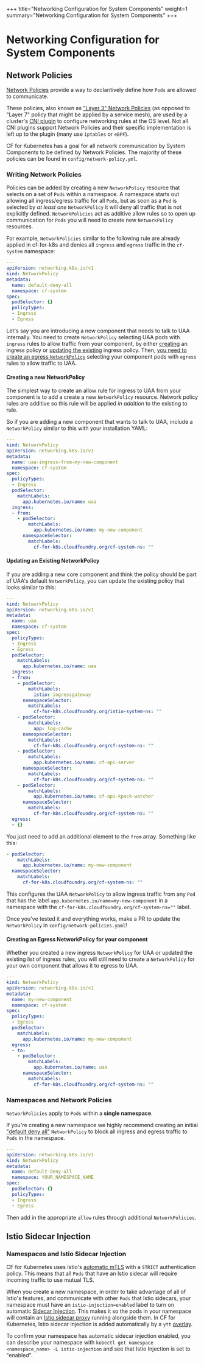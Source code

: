 +++
title="Networking Configuration for System Components"
weight=1
summary="Networking Configuration for System Components"
+++

# Networking Configuration for System Components

## Network Policies

[Network Policies](https://kubernetes.io/docs/concepts/services-networking/network-policies/) provide a way to declaritively define how `Pods` are allowed to communicate.

These policies, also known as ["Layer 3" Network Policies](https://en.wikipedia.org/wiki/OSI_model#Layer_3:_Network_Layer) (as opposed to "Layer 7" policy that might be applied by a service mesh), are used by a cluster's [CNI plugin](https://kubernetes.io/docs/concepts/extend-kubernetes/compute-storage-net/network-plugins/) to configure networking rules at the OS level. Not all CNI plugins support Network Policies and their specific implementation is left up to the plugin (many use `iptables` or `eBPF`).

CF for Kubernetes has a goal for all network communication by System Components to be defined by Network Policies. The majority of these policies can be found in `config/network-policy.yml`.

### Writing Network Policies

Policies can be added by creating a new `NetworkPolicy` resource that selects on a set of `Pods` within a namespace. A namespace starts out allowing all ingress/egress traffic for all `Pods`, but as soon as a `Pod` is selected by _at least one_ `NetworkPolicy` it will deny all traffic that is not explicitly defined. `NetworkPolicies` act as additive allow rules so to open up communication for `Pods` you will need to create new `NetworkPolicy` resources.

For example, `NetworkPolicies` similar to the following rule are already applied in cf-for-k8s and denies all `ingress` and `egress` traffic in the `cf-system` namespace:

```yaml
---
apiVersion: networking.k8s.io/v1
kind: NetworkPolicy
metadata:
  name: default-deny-all
  namespace: cf-system
spec:
  podSelector: {}
  policyTypes:
  - Ingress
  - Egress
```


Let's say you are introducing a new component that needs to talk to UAA internally. You need to create `NetworkPolicy` selecting UAA pods with `ingress` rules to allow traffic from your component, by either [creating]("#creating-a-new-networkpolicy") an ingress policy or [updating the existing]("#updating-an-existing-networkpolicy") ingress policy. Then, [you need to create an egress `NetworkPolicy`](#creating-an-egress-networkpolicy-for-your-component) selecting your component pods with `egress` rules to allow traffic to UAA.


#### Creating a new NetworkPolicy
The simplest way to create an allow rule for ingress to UAA from your component
is to add a create a new `NetworkPolicy` resource. Network policy rules are
additive so this rule will be applied _in addition_ to the existing to rule.

So if you are adding a new component that wants to talk to UAA, include a
`NetworkPolicy` similar to this with your installation YAML:

```yaml
---
kind: NetworkPolicy
apiVersion: networking.k8s.io/v1
metadata:
  name: uaa-ingress-from-my-new-component
  namespace: cf-system
spec:
  policyTypes:
  - Ingress
  podSelector:
    matchLabels:
      app.kubernetes.io/name: uaa
  ingress:
  - from:
    - podSelector:
        matchLabels:
          app.kubernetes.io/name: my-new-component
      namespaceSelector:
        matchLabels:
          cf-for-k8s.cloudfoundry.org/cf-system-ns: ""
```

#### Updating an Existing NetworkPolicy
If you are adding a new core component and think the policy should be part of UAA's default `NetworkPolicy`, you can update the existing policy that looks similar to this:

```yaml
---
kind: NetworkPolicy
apiVersion: networking.k8s.io/v1
metadata:
  name: uaa
  namespace: cf-system
spec:
  policyTypes:
  - Ingress
  - Egress
  podSelector:
    matchLabels:
      app.kubernetes.io/name: uaa
  ingress:
  - from:
    - podSelector:
        matchLabels:
          istio: ingressgateway
      namespaceSelector:
        matchLabels:
          cf-for-k8s.cloudfoundry.org/istio-system-ns: ""
    - podSelector:
        matchLabels:
          app: log-cache
      namespaceSelector:
        matchLabels:
          cf-for-k8s.cloudfoundry.org/cf-system-ns: ""
    - podSelector:
        matchLabels:
          app.kubernetes.io/name: cf-api-server
      namespaceSelector:
        matchLabels:
          cf-for-k8s.cloudfoundry.org/cf-system-ns: ""
    - podSelector:
        matchLabels:
          app.kubernetes.io/name: cf-api-kpack-watcher
      namespaceSelector:
        matchLabels:
          cf-for-k8s.cloudfoundry.org/cf-system-ns: ""
  egress:
  - {}
```

You just need to add an additional element to the `from` array. Something like this:

```yaml
- podSelector:
    matchLabels:
      app.kubernetes.io/name: my-new-component
  namespaceSelector:
    matchLabels:
      cf-for-k8s.cloudfoundry.org/cf-system-ns: ""
```

This configures the UAA `NetworkPolicy` to allow ingress traffic from any `Pod` that has the label `app.kubernetes.io/name=my-new-component` in a namespace with the `cf-for-k8s.cloudfoundry.org/cf-system-ns=""` label.

Once you've tested it and everything works, make a PR to update the `NetworkPolicy` in `config/network-policies.yaml`!

#### Creating an Egress NetworkPolicy for your component
Whether you created a new ingress `NetworkPolicy` for UAA or updated the
existing list of ingress rules, you will still need to create a `NetworkPolicy`
for your own component that allows it to egress to UAA.

```yaml
---
kind: NetworkPolicy
apiVersion: networking.k8s.io/v1
metadata:
  name: my-new-component
  namespace: cf-system
spec:
  policyTypes:
  - Egress
  podSelector:
    matchLabels:
      app.kubernetes.io/name: my-new-component
  egress:
  - to:
    - podSelector:
        matchLabels:
          app.kubernetes.io/name: uaa
      namespaceSelector:
        matchLabels:
          cf-for-k8s.cloudfoundry.org/cf-system-ns: ""
```
### Namespaces and Network Policies
`NetworkPolicies` apply to `Pods` within a **single namespace**.

If you're creating a new namespace we highly recommend creating an initial ["default deny all"](https://kubernetes.io/docs/concepts/services-networking/network-policies/#default-deny-all-ingress-and-all-egress-traffic) `NetworkPolicy` to block all ingress and egress traffic to `Pods` in the namespace.

```yaml
---
apiVersion: networking.k8s.io/v1
kind: NetworkPolicy
metadata:
  name: default-deny-all
  namespace: YOUR_NAMESPACE_NAME
spec:
  podSelector: {}
  policyTypes:
  - Ingress
  - Egress
```

Then add in the appropriate `allow` rules through additional `NetworkPolicies`.


## Istio Sidecar Injection

### Namespaces and Istio Sidecar Injection
CF for Kubernetes uses Istio's [automatic mTLS](https://istio.io/latest/docs/tasks/security/authentication/authn-policy/#auto-mutual-tls) with a `STRICT` authentication policy. This means that all `Pods` that have an Istio sidecar will require incoming traffic to use mutual TLS.

When you create a new namespace, in order to take advantage of all of Istio's features, and communicate with other `Pods` that Istio sidecars, your namespace must have an `istio-injection=enabled` label to turn on automatic [Sidecar Injection](https://istio.io/latest/docs/setup/additional-setup/sidecar-injection/). This makes it so the pods in your namespace will contain an [Istio sidecar proxy](https://istio.io/latest/docs/reference/config/networking/sidecar/) running alongside them. In CF for Kubernetes, Istio sidecar injection is added automatically by a `ytt` [overlay](https://github.com/cloudfoundry/cf-for-k8s/blob/develop/config/istio/add-istio-injection.yml).

To confirm your namespace has automatic sidecar injection enabled, you can describe your namespace with `kubectl get namespace <namespace_name> -L istio-injection` and see that Istio Injection is set to "enabled".
